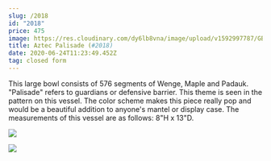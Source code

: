 ```yaml
---
slug: /2018
id: "2018"
price: 475
image: https://res.cloudinary.com/dy6lb8vna/image/upload/v1592997787/GB%20Bowlworks%20Gallery/2018a.jpg
title: Aztec Palisade (#2018)
date: 2020-06-24T11:23:49.452Z
tag: closed form
---
```



This large bowl consists of 576 segments of Wenge, Maple and Padauk.  "Palisade" refers to guardians or defensive barrier.  This theme is seen in the pattern on this vessel.  The color scheme makes this piece really pop and would be a beautiful addition to anyone's mantel or display case.  The measurements of this vessel are as follows:  8"H x 13"D.

![](https://res.cloudinary.com/dy6lb8vna/image/upload/v1592998181/GB%20Bowlworks%20Gallery/2018b.jpg)

![](https://res.cloudinary.com/dy6lb8vna/image/upload/v1592998231/GB%20Bowlworks%20Gallery/IMG_8158.png)